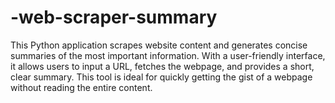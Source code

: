 # -web-scraper-summary
This Python application scrapes website content and generates concise summaries of the most important information. With a user-friendly interface, it allows users to input a URL, fetches the webpage, and provides a short, clear summary. This tool is ideal for quickly getting the gist of a webpage without reading the entire content.
